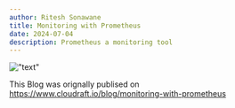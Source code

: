 ```yaml
---
author: Ritesh Sonawane
title: Monitoring with Prometheus
date: 2024-07-04 
description: Prometheus a monitoring tool 
---
```

!["text"](https://www.cloudraft.io/_next/image?url=https%3A%2F%2Fres.cloudinary.com%2Fdfee67kdq%2Fimage%2Fupload%2Fq_auto%2Cf_auto%2Cc_fill%2Car_5%3A2%2Cw_1200%2Fbanner%2Fprometheus_h1rud6&w=1200&q=75)

This Blog was orignally publised on https://www.cloudraft.io/blog/monitoring-with-prometheus